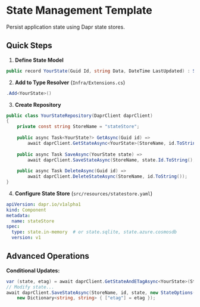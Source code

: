 # State Management Template

Persist application state using Dapr state stores.

## Quick Steps

1. **Define State Model**
```csharp
public record YourState(Guid Id, string Data, DateTime LastUpdated) : State(Id);
```

2. **Add to Type Resolver** (`Infra/Extensions.cs`)
```csharp
.Add<YourState>()
```

3. **Create Repository**
```csharp
public class YourStateRepository(DaprClient daprClient)
{
    private const string StoreName = "stateStore";
    
    public async Task<YourState?> GetAsync(Guid id) =>
        await daprClient.GetStateAsync<YourState>(StoreName, id.ToString());
    
    public async Task SaveAsync(YourState state) =>
        await daprClient.SaveStateAsync(StoreName, state.Id.ToString(), state);
    
    public async Task DeleteAsync(Guid id) =>
        await daprClient.DeleteStateAsync(StoreName, id.ToString());
}
```

4. **Configure State Store** (`src/resources/statestore.yaml`)
```yaml
apiVersion: dapr.io/v1alpha1
kind: Component
metadata:
  name: stateStore
spec:
  type: state.in-memory  # or state.sqlite, state.azure.cosmosdb
  version: v1
```

## Advanced Operations

**Conditional Updates:**
```csharp
var (state, etag) = await daprClient.GetStateAndETagAsync<YourState>(StoreName, id);
// Modify state...
await daprClient.SaveStateAsync(StoreName, id, state, new StateOptions(), 
    new Dictionary<string, string> { ["etag"] = etag });
```